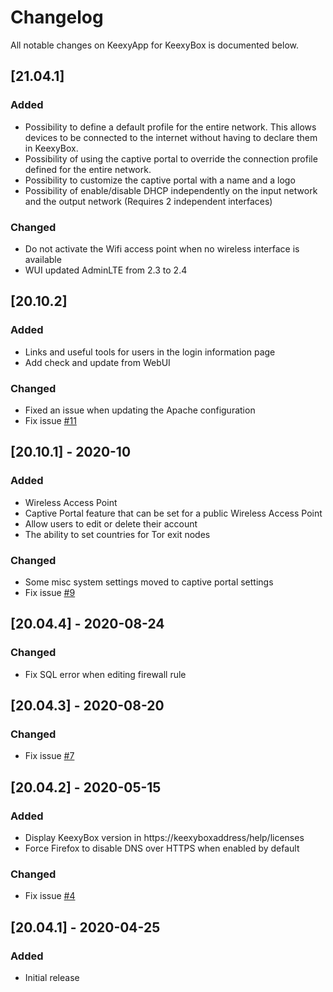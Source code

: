 # Changelog

All notable changes on KeexyApp for KeexyBox is documented below.

## [21.04.1]
### Added
 - Possibility to define a default profile for the entire network. This allows devices to be connected to the internet without having to declare them in KeexyBox.
 - Possibility of using the captive portal to override the connection profile defined for the entire network.
 - Possibility to customize the captive portal with a name and a logo
 - Possibility of enable/disable DHCP independently on the input network and the output network (Requires 2 independent interfaces)

### Changed
 - Do not activate the Wifi access point when no wireless interface is available
 - WUI updated AdminLTE from 2.3 to 2.4

## [20.10.2]
### Added
 - Links and useful tools for users in the login information page
 - Add check and update from WebUI

### Changed
 - Fixed an issue when updating the Apache configuration
 - Fix issue [#11](https://github.com/keexybox/keexyapp/issues/11)

## [20.10.1] - 2020-10

### Added
 - Wireless Access Point
 - Captive Portal feature that can be set for a public Wireless Access Point
 - Allow users to edit or delete their account
 - The ability to set countries for Tor exit nodes

### Changed
 - Some misc system settings moved to captive portal settings
 - Fix issue [#9](https://github.com/keexybox/keexyapp/issues/9)

## [20.04.4] - 2020-08-24

### Changed
 - Fix SQL error when editing firewall rule

## [20.04.3] - 2020-08-20

### Changed
 - Fix issue [#7](https://github.com/keexybox/keexyapp/issues/7)

## [20.04.2] - 2020-05-15

### Added
 - Display KeexyBox version in https://keexyboxaddress/help/licenses
 - Force Firefox to disable DNS over HTTPS when enabled by default

### Changed
 - Fix issue [#4](https://github.com/keexybox/keexyapp/issues/4)

## [20.04.1] - 2020-04-25

### Added
 - Initial release
